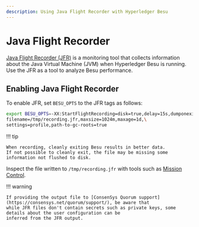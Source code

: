 ```yaml
---
description: Using Java Flight Recorder with Hyperledger Besu
---
```


# Java Flight Recorder

[Java Flight Recorder (JFR)](https://docs.oracle.com/javacomponents/jmc-5-4/jfr-runtime-guide/about.htm#JFRUH170) is a
monitoring tool that collects information about the Java Virtual Machine (JVM) when Hyperledger Besu is running.
Use the JFR as a tool to analyze Besu performance.

## Enabling Java Flight Recorder

To enable JFR, set `BESU_OPTS` to the JFR tags as follows:

```bash
export BESU_OPTS=-XX:StartFlightRecording=disk=true,delay=15s,dumponexit=true,\
filename=/tmp/recording.jfr,maxsize=1024m,maxage=1d,\
settings=profile,path-to-gc-roots=true
```

!!! tip

    When recording, cleanly exiting Besu results in better data.
    If not possible to cleanly exit, the file may be missing some information not flushed to disk.

Inspect the file written to `/tmp/recording.jfr` with tools such as
[Mission Control](https://docs.oracle.com/javacomponents/jmc-5-5/jmc-user-guide/intro.htm#JMCCI109).

!!! warning

    If providing the output file to [ConsenSys Quorum support](https://consensys.net/quorum/support/), be aware that
    while JFR files don't contain secrets such as private keys, some details about the user configuration can be
    inferred from the JFR output.
